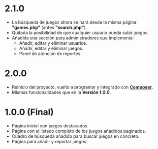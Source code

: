 # 2.1.0

- La búsqueda de juegos ahora se hará desde la misma página **"games.php"** (antes **"search.php"**).
- Quitada la posibilidad de que cualquier usuario pueda subir juegos.
- Añadida una sección para administradores que implementa:
    - Añadir, editar y eliminar usuarios.
    - Añadir, editar y eliminar juegos.
    - Panel de atención de reportes.

# 2.0.0

- Reinicio del proyecto, vuelto a programar y integrado con **[Composer](https://getcomposer.org/)**.
- Mismas funcionalidades que en la **Versión 1.0.0**.

# 1.0.0 (Final)

- Página inicial con juegos destacados.
- Página con el listado completo de los juegos añadidos paginados.
- Cuadro de búsqueda añadido para buscar juegos en concreto.
- Página para añadir y reportar juegos.